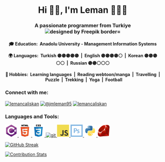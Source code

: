 <h1 align="center">Hi 👋🏻, I'm Leman 👩🏻‍💻</h1>
<h3 align="center"> A passionate programmer from Turkiye <img src="https://i.ibb.co/DzNQh5P/istanbul-1.png" alt="designed by Freepik border="0"></h3>

<h4 align="center">

🎓 Education: &nbsp;**Anadolu University - Management Information Systems**

🌍 Languages: &nbsp;**Turkish 🟣🟣🟣🟣🟣 &nbsp;|&nbsp; English 🟣🟣🟣🟣⚪️ &nbsp;|&nbsp; Korean 🟣🟣🟣⚪️⚪️ &nbsp;|&nbsp; Russian 🟣🟣⚪⚪️⚪**

🎨 Hobbies: &nbsp;**Learning languages &nbsp;|&nbsp; Reading webtoon/manga &nbsp;|&nbsp; Travelling &nbsp;|&nbsp; Puzzle &nbsp;|&nbsp; Trekking &nbsp;|&nbsp; Yoga &nbsp;|&nbsp; Football**

</h4>
<h3 align="left">Connect with me:</h3>
<p align="left">
<a href="https://linkedin.com/in/lemancaliskan" target="blank"><img align="center" src="https://raw.githubusercontent.com/rahuldkjain/github-profile-readme-generator/master/src/images/icons/Social/linked-in-alt.svg" alt="lemancaliskan" height="30" width="40" /></a>
<a href="https://medium.com/@jmleman95" target="blank"><img align="center" src="https://raw.githubusercontent.com/rahuldkjain/github-profile-readme-generator/master/src/images/icons/Social/medium.svg" alt="@jmleman95" height="30" width="40" /></a>
<a href="https://www.hackerrank.com/lemancaliskan" target="blank"><img align="center" src="https://raw.githubusercontent.com/rahuldkjain/github-profile-readme-generator/master/src/images/icons/Social/hackerrank.svg" alt="lemancaliskan" height="30" width="40" /></a>
</p>

<h3 align="left">Languages and Tools:</h3>
<p align="left">  <a href="https://www.w3schools.com/cs/" target="_blank" rel="noreferrer"> <img src="https://raw.githubusercontent.com/devicons/devicon/master/icons/csharp/csharp-original.svg" alt="csharp" width="40" height="40"/> </a> <a href="https://www.w3.org/html/" target="_blank" rel="noreferrer"> <img src="https://raw.githubusercontent.com/devicons/devicon/master/icons/html5/html5-original-wordmark.svg" alt="html5" width="40" height="40"/> </a> <a href="https://www.w3schools.com/css/" target="_blank" rel="noreferrer"> <img src="https://raw.githubusercontent.com/devicons/devicon/master/icons/css3/css3-original-wordmark.svg" alt="css3" width="40" height="40"/> </a> <a href="https://git-scm.com/" target="_blank" rel="noreferrer"> <img src="https://www.vectorlogo.zone/logos/git-scm/git-scm-icon.svg" alt="git" width="40" height="40"/> </a>  <a href="https://developer.mozilla.org/en-US/docs/Web/JavaScript" target="_blank" rel="noreferrer"> <img src="https://raw.githubusercontent.com/devicons/devicon/master/icons/javascript/javascript-original.svg" alt="javascript" width="40" height="40"/> </a> <a href="https://www.photoshop.com/en" target="_blank" rel="noreferrer"> <img src="https://raw.githubusercontent.com/devicons/devicon/master/icons/photoshop/photoshop-line.svg" alt="photoshop" width="40" height="40"/> </a> <a href="https://www.python.org" target="_blank" rel="noreferrer"> <img src="https://raw.githubusercontent.com/devicons/devicon/master/icons/python/python-original.svg" alt="python" width="40" height="40"/> </a> <a href="https://www.ruby-lang.org/en/" target="_blank" rel="noreferrer"> <img src="https://raw.githubusercontent.com/devicons/devicon/master/icons/ruby/ruby-original.svg" alt="ruby" width="40" height="40"/> </a> </p>

[![GitHub Streak](https://streak-stats.demolab.com?user=lemancaliskan&theme=dark&border_radius=3.5&date_format=M%20j%5B%2C%20Y%5D)](https://git.io/streak-stats)

  [![Contribution Stats](https://github-contribution-stats.vercel.app/api/?username=lorddashme)](https://github.com/LordDashMe/github-contribution-stats/)
